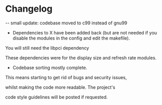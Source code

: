 # Changelog

-- small update: codebase moved to c99 instead of gnu99 

- Dependencies to X have been added back (but are not needed if you disable the modules in the config and edit the makefile).

You will still need the libpci dependency

These dependencies were for the display size and refresh rate modules. 



- Codebase sorting mostly complete.

This means starting to get rid of bugs and security issues, 

whilst making the code more readable. The project's 

code style guidelines will be posted if requested.


